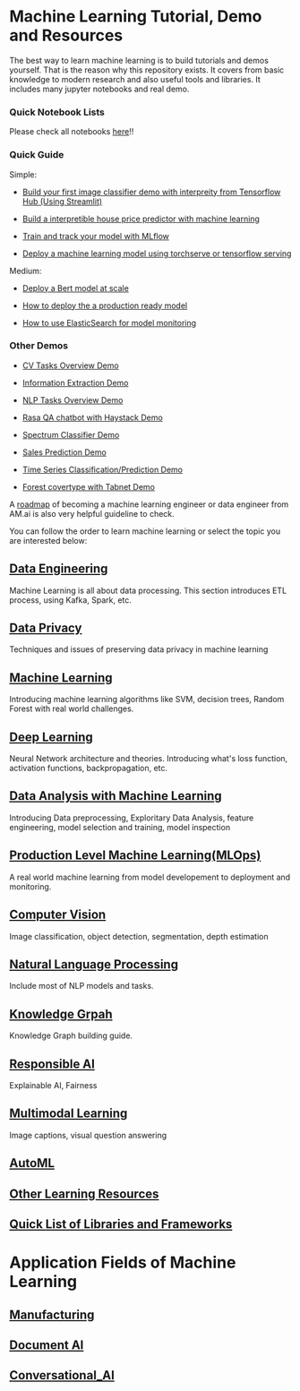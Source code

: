# Machine Learning Tutorial, Demo and Resources

The best way to learn machine learning is to build tutorials and demos yourself. That is the reason why this repository exists. It covers from basic knowledge to modern research and also useful tools and libraries. It includes many jupyter notebooks and real demo. 

### Quick Notebook Lists

Please check all notebooks [here](notebooks/)!!

### Quick Guide

Simple:

* [Build your first image classifier demo with interpreity from Tensorflow Hub (Using Streamlit)](demo/simple/image_cls)

* [Build a interpretible house price predictor with machine learning](demo/simple/data_analysis)

* [Train and track your model with MLflow]()

* [Deploy a machine learning model using torchserve or tensorflow serving]()

Medium:

* [Deploy a Bert model at scale](Natural_Language_Processing.md)

* [How to deploy the a production ready model](MLOps.md)

* [How to use ElasticSearch for model monitoring]()


### Other Demos

* [CV Tasks Overview Demo]()

* [Information Extraction Demo]()

* [NLP Tasks Overview Demo]()

* [Rasa QA chatbot with Haystack Demo]()

* [Spectrum Classifier Demo]()

* [Sales Prediction Demo]()

* [Time Series Classification/Prediction Demo]()

* [Forest covertype with Tabnet Demo]()


A [roadmap](https://i.am.ai/roadmap/) of becoming a machine learning engineer or data engineer from AM.ai is also very helpful guideline to check.

You can follow the order to learn machine learning or select the topic you are interested below:

## [Data Engineering](Data_Engineering.md)

Machine Learning is all about data processing. This section introduces ETL process, using Kafka, Spark, etc.

## [Data Privacy](Data_Privacy.md)

Techniques and issues of preserving data privacy in machine learning

## [Machine Learning](Machine_Learning.md)

Introducing machine learning algorithms like SVM, decision trees, Random Forest with real world challenges.

## [Deep Learning](Deep_Learning.md)

Neural Network architecture and theories. Introducing what's loss function, activation functions, backpropagation, etc.

## [Data Analysis with Machine Learning](Data_Analysis.md)

Introducing Data preprocessing, Exploritary Data Analysis, feature engineering, model selection and training, model inspection

## [Production Level Machine Learning(MLOps)](MLOps.md)

A real world machine learning from model developement to deployment and monitoring.

## [Computer Vision](Computer_Vision.md)

Image classification, object detection, segmentation, depth estimation

## [Natural Language Processing](Natural_Language_Processing.md)

Include most of NLP models and tasks.

## [Knowledge Grpah](Knowledge_Graph.md)

Knowledge Graph building guide.

## [Responsible AI](Responsible_AI.md)

Explainable AI, Fairness 

## [Multimodal Learning](Multimodal.md)

Image captions, visual question answering

## [AutoML](autoML.md)

## [Other Learning Resources](Other_Learning_Resources.md)

## [Quick List of Libraries and Frameworks](Libraries_and_Frameworks.md)

# Application Fields of Machine Learning

## [Manufacturing](applications/Manufacturing.md)

## [Document AI](applications/Document_AI.md)

## [Conversational_AI](applications/Conversational_AI.md)






